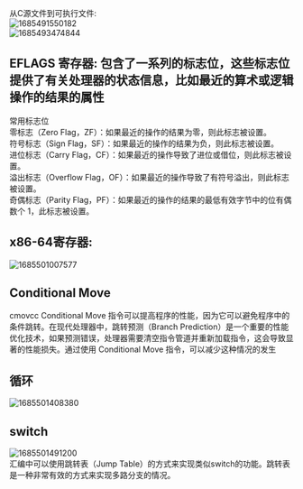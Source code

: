 从C源文件到可执行文件:<br/>
![1685491550182](https://github.com/Leavaway/csnotes/assets/86211987/3f95c6db-8d72-454b-9b45-896f59d2384c)<br/>
![1685493474844](https://github.com/Leavaway/csnotes/assets/86211987/86878abf-e32b-47af-afe6-0e794cb6c373)<br/>
## EFLAGS 寄存器: 包含了一系列的标志位，这些标志位提供了有关处理器的状态信息，比如最近的算术或逻辑操作的结果的属性<br/>
常用标志位<br/>
零标志（Zero Flag，ZF）：如果最近的操作的结果为零，则此标志被设置。<br/>
符号标志（Sign Flag，SF）：如果最近的操作的结果为负，则此标志被设置。<br/>
进位标志（Carry Flag，CF）：如果最近的操作导致了进位或借位，则此标志被设置。<br/>
溢出标志（Overflow Flag，OF）：如果最近的操作导致了有符号溢出，则此标志被设置。<br/>
奇偶标志（Parity Flag，PF）：如果最近的操作的结果的最低有效字节中的位有偶数个 1，此标志被设置。<br/>
## x86-64寄存器:
![1685501007577](https://github.com/Leavaway/csnotes/assets/86211987/54859f23-2739-4fa4-96fe-9b620b0a5527)<br/>
## Conditional Move
cmovcc Conditional Move 指令可以提高程序的性能，因为它可以避免程序中的条件跳转。在现代处理器中，跳转预测（Branch Prediction）是一个重要的性能优化技术，如果预测错误，处理器需要清空指令管道并重新加载指令，这会导致显著的性能损失。通过使用 Conditional Move 指令，可以减少这种情况的发生<br/>
## 循环
![1685501408380](https://github.com/Leavaway/csnotes/assets/86211987/45726556-437b-4a53-b1c9-e6d6bf04f8bf)<br/>
## switch
![1685501491200](https://github.com/Leavaway/csnotes/assets/86211987/459a8ff3-b876-47bb-aa1a-3ca80f5cf585)<br/>
汇编中可以使用跳转表（Jump Table）的方式来实现类似switch的功能。跳转表是一种非常有效的方式来实现多路分支的情况。<br/>

